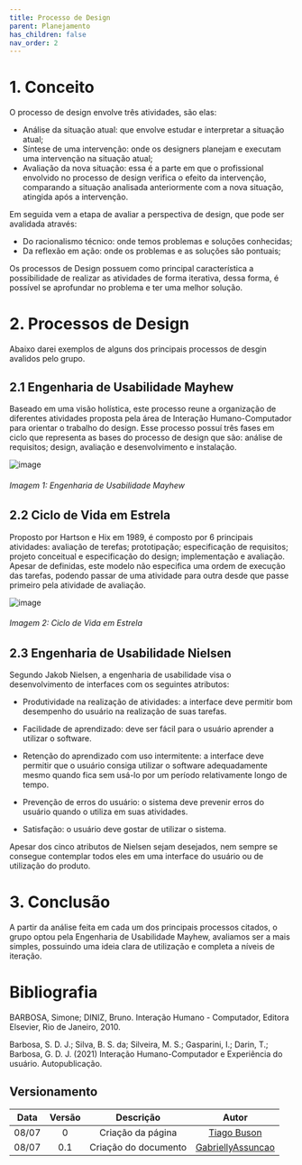 ```yaml
---
title: Processo de Design
parent: Planejamento
has_children: false
nav_order: 2
---
```


# 1. Conceito

O processo de design envolve três atividades, são elas:
- Análise da situação atual: que envolve estudar e interpretar a situação atual;
- Síntese de uma intervenção: onde os designers planejam e executam uma intervenção na situação atual;
- Avaliação	da nova situação: essa é a parte em que o profissional envolvido no processo de design verifica o efeito da intervenção, comparando a situação analisada anteriormente com a nova situação, atingida após a intervenção.

Em seguida vem a etapa de avaliar a perspectiva de design, que pode ser avalidada através:
- Do racionalismo técnico: onde temos problemas e soluções conhecidas;
- Da reflexão em ação: onde os problemas e as soluções são pontuais;

Os processos de Design possuem como principal característica a possibilidade de realizar as atividades de forma iterativa, dessa forma, é possível se aprofundar no problema e ter uma melhor solução.

# 2. Processos de Design

Abaixo darei exemplos de alguns dos principais processos de desgin avalidos pelo grupo.

## 2.1 Engenharia de Usabilidade Mayhew

Baseado em uma visão holística, este processo reune a organização de diferentes atividades proposta pela área de Interação Humano-Computador para orientar o trabalho do design. Esse processo possuí três fases em ciclo que representa as bases do processo de design que são: análise de requisitos; design, avaliação e desenvolvimento e instalação.

![image](https://user-images.githubusercontent.com/86726332/178078792-d5acc495-aff3-420e-a572-697c73c6d86c.png)
<h6>Imagem 1: Engenharia de Usabilidade Mayhew</h6>


## 2.2 Ciclo de Vida em Estrela

Proposto por Hartson e Hix em 1989, é composto por 6 principais atividades: avaliação de terefas; prototipação; especificação de requisitos; projeto conceitual e especificação do design; implementação e avaliação. Apesar de definidas, este modelo não especifica uma ordem de execução das tarefas, podendo passar de uma atividade para outra desde que passe primeiro pela atividade de avaliação.

![image](https://user-images.githubusercontent.com/86726332/178078134-fb9f7ffd-1e6b-45e3-a37f-3c8ba31bcbe1.png)
<h6>Imagem 2: Ciclo de Vida em Estrela</h6>

## 2.3 Engenharia de Usabilidade Nielsen

Segundo Jakob Nielsen, a engenharia de usabilidade visa o desenvolvimento de interfaces com os seguintes atributos:

- Produtividade na realização de atividades: a interface deve permitir bom desempenho do usuário na realização de suas tarefas.

- Facilidade de aprendizado: deve ser fácil para o usuário aprender a utilizar o software.

- Retenção do aprendizado com uso intermitente: a interface deve permitir que o usuário consiga utilizar o software adequadamente mesmo quando fica sem usá-lo por um período relativamente longo de tempo.

- Prevenção de erros do usuário: o sistema deve prevenir erros do usuário quando o utiliza em suas atividades.

- Satisfação: o usuário deve gostar de utilizar o sistema.

Apesar dos cinco atributos de Nielsen sejam desejados, nem sempre se consegue contemplar todos eles em uma interface do usuário ou de utilização do produto.

# 3. Conclusão

A partir da análise feita em cada um dos principais processos citados, o grupo optou pela Engenharia de Usabilidade Mayhew, avaliamos ser a mais simples, possuindo uma ideia clara de utilização e completa a níveis de iteração.

# Bibliografia

BARBOSA, Simone; DINIZ, Bruno. Interação Humano - Computador, Editora Elsevier, Rio de Janeiro, 2010.

Barbosa, S. D. J.; Silva, B. S. da; Silveira, M. S.; Gasparini, I.; Darin, T.; Barbosa, G. D. J. (2021) Interação
Humano-Computador e Experiência do usuário. Autopublicação.

## Versionamento

| Data  | Versão |      Descrição       |                           Autor                            |
|:-----:|:------:|:--------------------:|:----------------------------------------------------------:|
| 08/07 |   0   |  Criação da página   | [Tiago Buson](https://github.com/TiagoBuson)               |
| 08/07 |  0.1  | Criação do documento | [GabriellyAssuncao](https://github.com/GabriellyAssuncao) |
